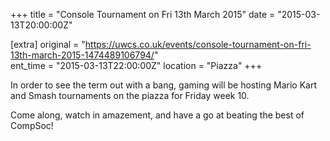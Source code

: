 +++
title = "Console Tournament on Fri 13th March 2015"
date = "2015-03-13T20:00:00Z"

[extra]
original = "https://uwcs.co.uk/events/console-tournament-on-fri-13th-march-2015-1474489106794/"    
ent_time = "2015-03-13T22:00:00Z"
location = "Piazza"
+++

In order to see the term out with a bang, gaming will be hosting Mario Kart and Smash tournaments on the piazza for Friday week 10.

Come along, watch in amazement, and have a go at beating the best of CompSoc\!

